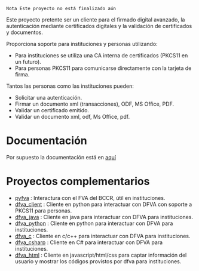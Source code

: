 ```
Nota Este proyecto no está finalizado aún 
```
Este proyecto pretente ser un cliente para el firmado digital avanzado, la autenticación mediante certificados digitales y la validación de certificados y documentos.

Proporciona soporte para instituciones y personas utilizando:

* Para instituciones se utiliza una CA interna de certificados (PKCS11 en un futuro).
* Para personas PKCS11 para comunicarse directamente con la tarjeta de firma.

Tantos las personas como las instituciones pueden:

- Solicitar una autenticación.
- Firmar un documento xml (transacciones), ODF, MS Office, PDF.
- Validar un certificado emitido.
- Validar un documento xml, odf, Ms Office, pdf. 


Documentación
===============

Por supuesto la documentación está en [aquí](http://dfva.readthedocs.io)


Proyectos complementarios
==============================

* [pyfva](https://github.com/solvo/pyfva) : Interactura con el FVA del BCCR, útil en instituciones.
* [dfva_client](https://github.com/luisza/dfva_client/) : Cliente en python para interactuar con DFVA con soporte a PKCS11 para personas.
* [dfva_java](https://github.com/luisza/dfva_java/) : Cliente en java para interactuar con DFVA para instituciones.
* [dfva_python](https://github.com/luisza/dfva_python/) : Cliente en python para interactuar con DFVA para instituciones.
* [dfva_c](https://github.com/luisza/dfva_c/) : Cliente en c/c++ para interactuar con DFVA para instituciones.
* [dfva_csharp](https://github.com/luisza/dfva_csharp/) : Cliente en C# para interactuar con DFVA para instituciones.
* [dfva_html](https://github.com/luisza/dfva_html/) : Cliente en javascript/html/css para captar información del usuario y mostrar los códigos provistos por dfva para instituciones.

